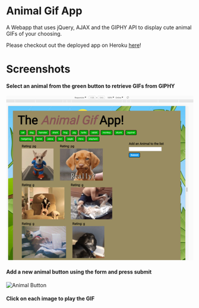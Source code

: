 # Animal Gif App
A Webapp that uses jQuery, AJAX and the GIPHY API to display cute animal GIFs of your choosing.

Please checkout out the deployed app on Heroku [here](###http://.herokuapp.com)!

# Screenshots

#### Select an animal from the green button to retrieve GIFs from GIPHY 
![Animal Button](/screenshots/dog.png)

#### Add a new animal button using the form and press submit 
![Animal Button](/screenshots/.png)

#### Click on each image to play the GIF
